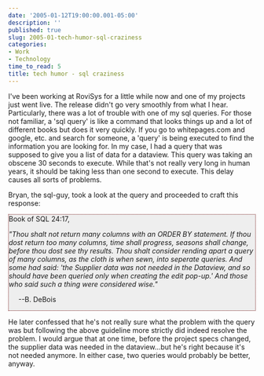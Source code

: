 ```yaml
---
date: '2005-01-12T19:00:00.001-05:00'
description: ''
published: true
slug: 2005-01-tech-humor-sql-craziness
categories:
- Work
- Technology
time_to_read: 5
title: tech humor - sql craziness
---
```


I've been working at RoviSys for a little while now and one of my projects just went live. The release didn't go very smoothly from what I hear. Particularly, there was a lot of trouble with one of my sql queries. For those not familiar, a 'sql query' is like a command that looks things up and a lot of different books but does it very quickly. If you go to whitepages.com and google, etc. and search for someone, a 'query' is being executed to find the information you are looking for. In my case, I had a query that was supposed to give you a list of data for a dataview. This query was taking an obscene 30 seconds to execute. While that's not really very long in human years, it should be taking less than one second to execute. This delay causes all sorts of problems. 

Bryan, the sql-guy, took a look at the query and proceeded to craft this response:

<div style="background-color: #eee; border: 1px dotted #600;">Book of SQL 24:17,

*"Thou shalt not return many columns with an ORDER BY statement.  If thou dost return too many columns, time shall progress, seasons shall change, before thou dost see thy results.  Thou shalt consider rending apart a query of many columns, as the cloth is when sewn, into seperate queries.  And some had said: 'the Supplier data was not needed in the Dataview, and so should have been queried only when creating the edit pop-up.'  And those who said such a thing were considered wise."*

&nbsp;&nbsp;&nbsp;&nbsp; --B. DeBois

</div> 

He later confessed that he's not really sure what the problem with the query was but following the above guideline more strictly did indeed resolve the problem. I would argue that at one time, before the project specs changed, the supplier data was needed in the dataview...but he's right because it's not needed anymore. In either case, two queries would probably be better, anyway.